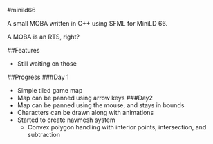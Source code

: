 #minild66

A small MOBA written in C++ using SFML for MiniLD 66.

A MOBA is an RTS, right?

##Features

  - Still waiting on those

##Progress
###Day 1
  - Simple tiled game map
  - Map can be panned using arrow keys
###Day2
  - Map can be panned using the mouse, and stays in bounds
  - Characters can be drawn along with animations
  - Started to create navmesh system
    - Convex polygon handling with interior points, intersection, and subtraction

